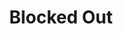 ---
pid: llp408
title: Blocked Out
location_transcription: Flaiken AVE
coordinates: "[-75.163830765511, 39.955063144365]"
zipcode: 
gen_neighborhood: 
neighborhood: 
outside_phl: 
age: '10'
age_range: 6-13
instagram: 
image_file_name: llp_408.jpg
proposal_transcription: 
topic: Person
topic_summary: '0'
type: Sculpture Statue
keywords_other: eye
credit: Ricardo Ochoa
image_labels: 
twitter: 
facebook: 
permalink: "/monuments/llp408/"
layout: item-page
---